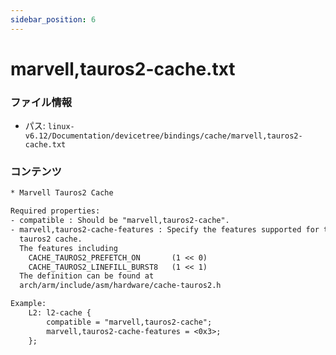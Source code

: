 ```yaml
---
sidebar_position: 6
---
```

# marvell,tauros2-cache.txt

### ファイル情報

- パス: `linux-v6.12/Documentation/devicetree/bindings/cache/marvell,tauros2-cache.txt`

### コンテンツ

```txt
* Marvell Tauros2 Cache

Required properties:
- compatible : Should be "marvell,tauros2-cache".
- marvell,tauros2-cache-features : Specify the features supported for the
  tauros2 cache.
  The features including
    CACHE_TAUROS2_PREFETCH_ON       (1 << 0)
    CACHE_TAUROS2_LINEFILL_BURST8   (1 << 1)
  The definition can be found at
  arch/arm/include/asm/hardware/cache-tauros2.h

Example:
	L2: l2-cache {
		compatible = "marvell,tauros2-cache";
		marvell,tauros2-cache-features = <0x3>;
	};

```
